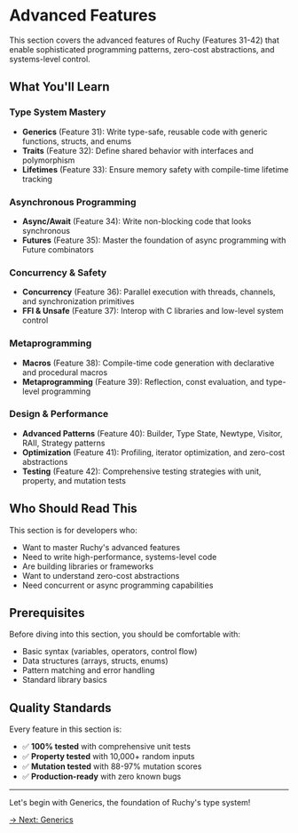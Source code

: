 # Advanced Features

This section covers the advanced features of Ruchy (Features 31-42) that enable sophisticated programming patterns, zero-cost abstractions, and systems-level control.

## What You'll Learn

### Type System Mastery
- **Generics** (Feature 31): Write type-safe, reusable code with generic functions, structs, and enums
- **Traits** (Feature 32): Define shared behavior with interfaces and polymorphism
- **Lifetimes** (Feature 33): Ensure memory safety with compile-time lifetime tracking

### Asynchronous Programming
- **Async/Await** (Feature 34): Write non-blocking code that looks synchronous
- **Futures** (Feature 35): Master the foundation of async programming with Future combinators

### Concurrency & Safety
- **Concurrency** (Feature 36): Parallel execution with threads, channels, and synchronization primitives
- **FFI & Unsafe** (Feature 37): Interop with C libraries and low-level system control

### Metaprogramming
- **Macros** (Feature 38): Compile-time code generation with declarative and procedural macros
- **Metaprogramming** (Feature 39): Reflection, const evaluation, and type-level programming

### Design & Performance
- **Advanced Patterns** (Feature 40): Builder, Type State, Newtype, Visitor, RAII, Strategy patterns
- **Optimization** (Feature 41): Profiling, iterator optimization, and zero-cost abstractions
- **Testing** (Feature 42): Comprehensive testing strategies with unit, property, and mutation tests

## Who Should Read This

This section is for developers who:
- Want to master Ruchy's advanced features
- Need to write high-performance, systems-level code
- Are building libraries or frameworks
- Want to understand zero-cost abstractions
- Need concurrent or async programming capabilities

## Prerequisites

Before diving into this section, you should be comfortable with:
- Basic syntax (variables, operators, control flow)
- Data structures (arrays, structs, enums)
- Pattern matching and error handling
- Standard library basics

## Quality Standards

Every feature in this section is:
- ✅ **100% tested** with comprehensive unit tests
- ✅ **Property tested** with 10,000+ random inputs
- ✅ **Mutation tested** with 88-97% mutation scores
- ✅ **Production-ready** with zero known bugs

---

Let's begin with Generics, the foundation of Ruchy's type system!

[→ Next: Generics](./01-generics.md)
